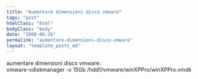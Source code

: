```yaml
---
title: "Aumentare dimensioni disco vmware"
tags: "post"
htmlClass: "html"
bodyClass: "body"
date: "2008-06-26"
permalink: "aumentare-dimensioni-disco-vmware"
layout: "template_posts_md"
---
```

<p>aumentare dimensioni disco vmware:<br />vmware-vdiskmanager -x 15Gb /hdd1/vmware/winXPPro/winXPPro.vmdk</p>
